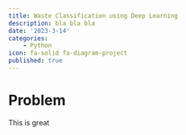 ```yaml
---
title: Waste Classification using Deep Learning
description: bla bla bla
date: '2023-3-14'
categories:
    - Python
icon: fa-solid fa-diagram-project
published: true
---
```


# Problem

This is great